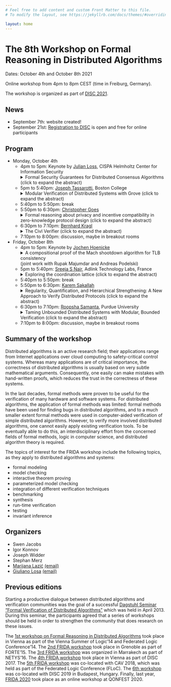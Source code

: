 ```yaml
---
# Feel free to add content and custom Front Matter to this file.
# To modify the layout, see https://jekyllrb.com/docs/themes/#overriding-theme-defaults

layout: home
---
```


# The 8th Workshop on Formal Reasoning in Distributed Algorithms

Dates: October 4th and October 8th 2021

Online workshop from 4pm to 8pm CEST (time in Freiburg, Germany).

The workshop is organized as part of [DISC 2021](http://www.disc-conference.org/wp/disc2021/).

## News

* September 7th: website created!
* September 21st: [Registration to DISC](http://www.disc-conference.org/wp/disc2021/registration/) is open and free for online participants

## Program

* Monday, October 4th
  * 4pm to 5pm: Keynote by [Julian Loss](https://www.julianloss.com/), CISPA Helmholtz Center for Information Security
    <details>
    <summary>Formal Security Guarantees for Distributed Consensus Algorithms (click to expand the abstract)</summary>
      <br>
      <p>
      Distributed Consensus is the fundamental problem of agreeing on a common output in a network of pairwise connected parties. It can be studied under various network and setup assumptions that determine the parameters for which a solution exists. Proving security and correctness of consensus algorithms is known to be a subtle and error-prone task. In this talk, we will focus on recent advances in the area of distributed consensus and explain some of the key challenges that arise. We also discuss how tools from formal verification could be helpful to address them.
      </p>
    </details>
  * 5pm to 5:40pm: [Joseph Tassarotti](http://www.cs.bc.edu/~tassarot/), Boston College
    <details>
    <summary>Modular Verification of Distributed Systems with Grove (click to expand the abstract)</summary>
      <br>
      <p>
      Grove is a Concurrent Separation Logic (CSL) framework for distributed systems, with a focus on modular verification of servers and client-side libraries. To enable this, Grove uses the CSL idea of ownership of resources. We introduce a duplicable ownership specification for unreliable remote procedure calls and an escrow pattern for proving ownership transfer over unreliable networks. Using Grove we developed and verified an example system written in Go consisting of an RPC library, a sharded key-value store with support for dynamically adding new servers and rebalancing shards, a lock service, and a bank application that supports atomic transfers across accounts that live in different shards. The proofs are mechanized in the Coq proof assistant using the Iris library and Goose tool for verifying Go.
      </p>
    </details>
  * 5:40pm to 5:50pm: break
  * 5:50pm to 6:30pm: [Christopher Goes](https://pluranimity.org/about/)
    <details>
    <summary>Formal reasoning about privacy and incentive compatibility in zero-knowledge protocol design (click to expand the abstract)</summary>
      <br>
      <p>
      Zero-knowledge proof systems (ZKPs) provide a means by which to separate verification of protocol compliance from contents of protocol interactions, allowing privacy for users of distributed systems with public replicated state, compact proofs of correct behaviour, and recursive proof recombination of sequenced state machine transitions. As a relatively recent entrant into the protocol architecture toolset, however, zero-knowledge proof constructions utilised in distributed systems are not well formalised, both in the sense of formalisation of the arithmetic circuits required by the structure of the proof systems and in the sense of reasoning about gestalt safety properties of protocols which utilise zero-knowledge proofs as components. <br> In this talk, I will outline the design space of zero-knowledge proofs as constituent components of distributed systems, focusing on where they can provide otherwise unobtainable privacy or benefits to asymmetric complexities, then discuss the necessary components of a mature verification landscape in both senses of circuit verification and protocol verification as discussed above. Specifically, I will cover Heliax's development of the dependently-typed language Juvix which can compile to arithmetic circuits and reason about their properties like a proof assistant such as Agda or Coq, discuss our research into zero-knowledge proofs as possible constituent components of incentive-compatible sparse gossip networks and BFT-like consensus algorithms, and enumerate outstanding research questions (of which there are many!)
      </p>
    </details>
  * 6:30pm to 7:10pm: [Bernhard Kragl](https://bkragl.github.io/)
    <details>
    <summary> The Civl Verifier (click to expand the abstract)</summary>
      <br>
      <p>
       Civl is a static verifier for concurrent programs designed around the conceptual framework of layered refinement, which views the task of verifying a program as a sequence of program simplification steps each justified by its own invariant. Civl verifies a layered concurrent program that compactly expresses all the programs in this sequence and the supporting invariants. In this talk we present the design and implementation of the Civl verifier.
      </p>
    </details>
  * 7:10pm to 8:00pm: discussion, maybe in breakout rooms
* Friday, October 8th
  * 4pm to 5pm: Keynote by [Jochen Hoenicke](https://swt.informatik.uni-freiburg.de/staff/hoenicke)
    <details>
    <summary>A compositional proof of the Mach shootdown algorithm for TLB consistency <br> (joint work with Rupak Majumdar and Andreas Podelski)</summary>
    </details>
  * 5pm to 5:40pm: [Sreeja S Nair](https://sreeja.github.io/), Adlink Technology Labs, France
    <details>
    <summary>Exploring the coordination lattice  (click to expand the abstract)</summary>
      <br>
      <p>
      Distributed applications support concurrent operations on their replicas to ensure high availability and low latency. Too much concurrency might violate an application invariant. Verification can say if a distributed application with the given coordination is safe. The required coordination can be implemented in many ways, trading overhead against parallelism. This talk will focus on capturing different dimensions of the subclass of coordination, distributed locks, into a Coordination Lattice. In particular, for a given workload, we look into the impact of a coordination configuration, with granularity, mode, and placement dimensions, on the performance of a distributed application.
      </p>
    </details>
  * 5:40pm to 5:50pm: break
  * 5:50pm to 6:30pm: [Karem Sakallah](https://web.eecs.umich.edu/~karem/)
    <details>
    <summary>Regularity, Quantification, and Hierarchical Strengthening: A New Approach to Verify Distributed Protocols (click to expand the abstract)</summary>
      <br>
      <p>
      Finite-state model checking has made significant advances in the last few years. For example, our AVR hardware model checker for safety properties successfully handled an industrial design containing over 60,000 state bits and was the overall winner in last year's hardware model checking competition. Three main ingredients made this possible: a) highly-scalable SAT and SMT solvers, b) approximate reachability algorithms based on IC3-style incremental induction, and c) equality abstraction of data.
      </p>
      <p>
      Inspired by our work on hardware model checking with AVR, we developed IC3PO, a new verifier that automatically produces quantified inductive invariants proving the correctness of unbounded distributed protocols. IC3PO takes advantage of the spatial and temporal regularity of unbounded protocols to reduce the unbounded verification problem to a sequence of small finite protocol instances (up to a cutoff size) that incrementally reveal the quantified strengthening assertions needed to establish inductiveness and prove safety.
      </p>
      <p>
      The talk will sketch the IC3 finite incremental induction algorithm and show how it is modified in IC3PO to automatically infer and generalize the quantifier prefixes in the finite strengthening assertions by taking  advantage of spatial and temporal regularity. 
      </p>
      <p>
      IC3PO also takes advantage of the hierarchical specification of complex protocols, such as Lamport's Paxos, using a top-down stepwise invariant strengthening procedure. Using a four-level hierarchy, the talk will conclude by describing how IC3PO automatically produced the same inductive invariant for Paxos as its manually-written proof.
      </p>
      <p>
      There is still much to explore in extending automatic verification to the domain of unbounded protocols. We believe this is a promising first step.
      </p>
    </details>
  * 6:30pm to 7:10pm: [Roopsha Samanta](https://www.cs.purdue.edu/homes/roopsha/), Purdue University
    <details>
    <summary>Taming Unbounded Distributed Systems with Modular, Bounded Verification (click to expand the abstract)</summary>
      <br>
      <p>
      Modern distributed services are typically built in a modular fashion using core distributed protocols as building blocks. The ubiquity of some of these building blocks has sparked several valiant verification efforts for them in the last decade. Oddly, there have been far fewer verification efforts that go beyond core protocols and target distributed services built on top of such core protocols.  In our Discover[i] project, we seek to develop modular, scalable, fully-automated verification approaches for distributed systems that mimic their modular design. In particular, we advocate an approach based on assuming that the underlying core protocols are verified separately and encapsulating their complexities within cleanly-defined abstractions.
      </p>
      <p>
      In this talk, I will present QuickSilver, a modeling and verification framework for distributed systems built on top of verified distributed agreement protocols such as consensus. I will show how our encoding of agreement protocols facilitates decidable and scalable verification for a broad class of systems including a datastore, a lock service, a surveillance system, and several other interesting case studies adapted from real-world applications.
      </p>
    </details>
  * 7:10pm to 8:00pm: discussion, maybe in breakout rooms


## Summary of the workshop

Distributed algorithms is an active research field; their applications range
from Internet applications over cloud computing to safety-critical control
systems. Whereas many applications are of critical importance, the correctness
of distributed algorithms is usually based on very subtle mathematical
arguments. Consequently, one easily can make mistakes with hand-written proofs,
which reduces the trust in the correctness of these systems.

In the last decades, formal methods were proven to be useful for the
verification of many hardware and software systems. For distributed algorithms,
the application of formal methods was limited: formal methods have been used
for finding bugs in distributed algorithms, and to a much smaller extent formal
methods were used in computer-aided verification of simple distributed
algorithms. However, to verify more involved distributed algorithms, one cannot
easily apply existing verification tools. To be eventually able to do this, an
interdisciplinary effort from the concerned fields of formal methods, logic in
computer science, and distributed algorithm theory is required.

The topics of interest for the FRIDA workshop include the following topics, as
they apply to distributed algorithms and systems:

* formal modeling
* model checking
* interactive theorem proving
* parameterized model checking
* integration of different verification techniques
* benchmarking
* synthesis
* run-time verification
* testing
* invariant inference


## Organizers

* Swen Jacobs
* Igor Konnov
* Joseph Widder
* Stephan Merz
* [Marijana Lazić](https://www7.in.tum.de/~lazic/) [(email)](mailto:lazic@in.tum.de)
* [Giuliano Losa](https://www.losa.fr/) [(email)](mailto:giuliano@galois.com)

## Previous editions

Starting a productive dialogue between distributed algorithms and verification
communities was the goal of a successful [Dagstuhl Seminar “Formal Verification
of Distributed Algorithms”](https://www.dagstuhl.de/en/program/calendar/semhp/?semnr=13141)
which was held in April 2013. During this seminar,
the participants agreed that a series of workshops should be held in order to
strengthen the community that does research on these issues.

The [1st workshop on Formal Reasoning in Distributed
Algorithms](https://easychair.org/smart-program/VSL2014/FRIDA-index.html) took
place in Vienna as part of the Vienna Summer of Logic’14 and Federated Logic
Conference’14. The [2nd FRIDA
workshop](http://discotec2015.inria.fr/workshops/frida-2015/) took place in
Grenoble as part of FORTE’15. The [3rd FRIDA
workshop](https://forsyte.at/events/frida2016/) was organized in Marrakech as
part of NETYS’16. The [4th FRIDA
workshop](https://forsyte.at/events/frida2017/) took place in Vienna as part of
DISC 2017. The [5th FRIDA workshop](https://forsyte.at/events/frida2018/) was
co-located with CAV 2018, which was held as part of the Federated Logic
Conference (FLoC). The [6th
workshop](https://team.inria.fr/veridis/events/frida2019/) was co-located with
DISC 2019 in Budapest, Hungary. Finally, last year, [FRIDA
2020](https://frida2020.galois.com/) took place as an online workshop at
QONFEST 2020.
